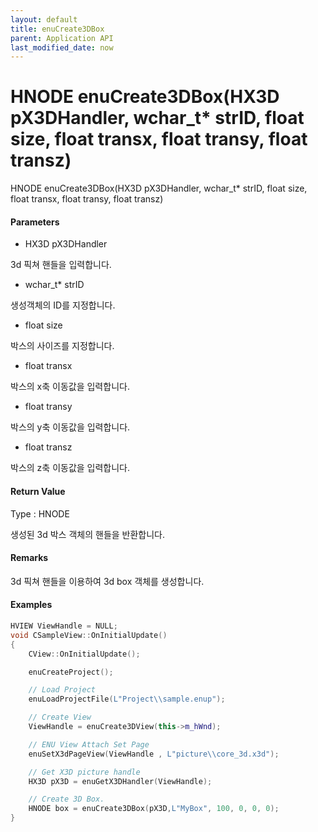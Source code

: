 ```yaml
---
layout: default
title: enuCreate3DBox
parent: Application API
last_modified_date: now
---
```

# HNODE enuCreate3DBox\(HX3D pX3DHandler, wchar\_t\* strID, float size, float transx, float transy, float transz\)

HNODE enuCreate3DBox\(HX3D pX3DHandler, wchar\_t\* strID, float size, float transx, float transy, float transz\)

#### Parameters

* HX3D pX3DHandler

3d 픽쳐 핸들을 입력합니다.

* wchar\_t\* strID

생성객체의 ID를 지정합니다.

* float size

박스의 사이즈를 지정합니다.

* float transx

박스의 x축 이동값을 입력합니다.

* float transy

박스의 y축 이동값을 입력합니다.

* float transz

박스의 z축 이동값을 입력합니다.

#### Return Value

Type : HNODE

생성된 3d 박스 객체의 핸들을 반환합니다.

#### Remarks

3d 픽쳐 핸들을 이용하여 3d box 객체를 생성합니다.

#### Examples

```cpp
HVIEW ViewHandle = NULL; 
void CSampleView::OnInitialUpdate() 
{ 
    CView::OnInitialUpdate(); 

    enuCreateProject(); 

    // Load Project
    enuLoadProjectFile(L"Project\\sample.enup"); 

    // Create View
    ViewHandle = enuCreate3DView(this->m_hWnd); 

    // ENU View Attach Set Page 
    enuSetX3dPageView(ViewHandle , L"picture\\core_3d.x3d");

    // Get X3D picture handle
    HX3D pX3D = enuGetX3DHandler(ViewHandle);

    // Create 3D Box.
    HNODE box = enuCreate3DBox(pX3D,L"MyBox", 100, 0, 0, 0);        
}
```



